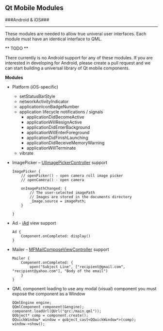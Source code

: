 ## Qt Mobile Modules ##
###Android & iOS###
___

These modules are needed to allow true univeral user interfaces. Each module must have an identical interface to QML.

** TODO **

There currently is no Android support for any of these modules. If you are interested in developing for Android, please create a pull request and we can start building a universal library of Qt mobile components.

**Modules**

* Platform (iOS-specific)
	* setStatusBarStyle
	* networkActivityIndicator
	* applicationIconBadgeNumber
	* application lifecycle notifications / signals
		* applicationDidBecomeActive
		* applicationWillResignActive
		* applicationDidEnterBackground
		* applicationWillEnterForeground
		* applicationDidFinishLaunching
		* applicationDidReceiveMemoryWarning
		* applicationWillTerminate
	* vibrate
	
	
* ImagePicker – [UIImagePickerController](https://developer.apple.com/library/ios/documentation/uikit/reference/UIImagePickerController_Class/UIImagePickerController/UIImagePickerController.html) support
	
	```
	ImagePicker {
		// openPicker() - open camera roll image picker
		// openCamera() - open camera

		onImagePathChanged: {
			// The user-selected imagePath
			// Images are stored in the documents directory
			_Image.source = imagePath;
		}
		
	}
	```
	
* Ad - [iAd](https://developer.apple.com/library/ios/documentation/userexperience/Reference/iAd_ReferenceCollection/_index.html) view support
	
	```
	Ad {
		Component.onCompleted: display()
	}
	```
	
* Mailer - [MFMailComposeViewController](https://developer.apple.com/library/ios/documentation/MessageUI/Reference/MFMailComposeViewController_class/Reference/Reference.html) support

	```
	Mailer {
		Component.onCompleted: {
			open("Subject Line", ["recipient@gmail.com", "recipient@yahoo.com"], "Body of the email")
		}
	}
	```

	
* QML component loading to use any modal (visual) component you must expose the component as a Window
	
	```
	QQmlEngine engine;
    QQmlComponent component(&engine);
    component.loadUrl(QUrl("qrc:/main.qml"));
    QObject* comp = component.create();
    QQuickWindow* window = qobject_cast<QQuickWindow*>(comp);
    window->show();
    ```



